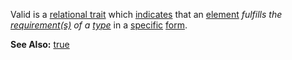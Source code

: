Valid is a [relational trait](https://github.com/gcassel/Modular-Organization-Terminology/blob/master/compound-terms/relational-trait.md) which [indicates](https://github.com/gcassel/Modular-Organization-Terminology/blob/master/terms/indicate.md) that an [element](https://github.com/gcassel/Modular-Organization-Terminology/blob/master/terms/element.md) *fulfills the [requirement(s)](https://github.com/gcassel/Modular-Organization-Terminology/blob/master/terms/require.md) of a [type](https://github.com/gcassel/Modular-Organization-Terminology/blob/master/terms/type.md)* in a [specific](https://github.com/gcassel/Modular-Organization-Terminology/blob/master/terms/specific.md) [form](https://github.com/gcassel/Modular-Organization-Terminology/blob/master/terms/form.md).

**See Also:** [true](https://github.com/gcassel/Modular-Organization-Terminology/blob/master/terms/true.md)
